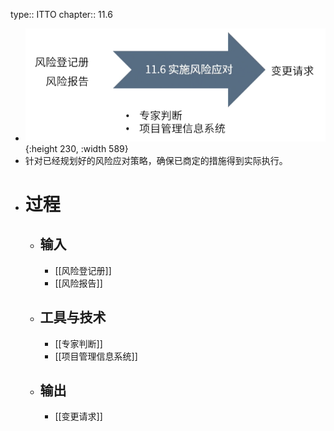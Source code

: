 type:: ITTO
chapter:: 11.6

- ![image.png](../assets/image_1747987622461_0.png){:height 230, :width 589}
- 针对已经规划好的风险应对策略，确保已商定的措施得到实际执行。
- # 过程
	- ## 输入
		- [[风险登记册]]
		- [[风险报告]]
	- ## 工具与技术
		- [[专家判断]]
		- [[项目管理信息系统]]
	- ## 输出
		- [[变更请求]]
